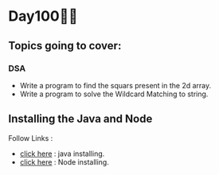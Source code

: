 # Day100🧑‍💻
## Topics going to cover: 
### DSA
- Write a program to find the squars present in the 2d array.
- Write a program to solve the  Wildcard Matching to string.

## Installing the Java and Node 
Follow Links : 
- [click here](https://www.java.com/en/download/help/download_options.html) : java installing.
- [click here](https://nodejs.org/en/download) : Node installing.